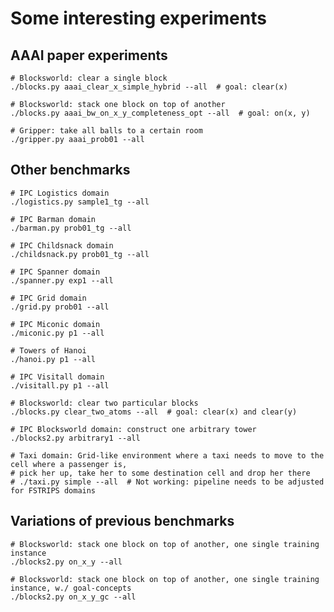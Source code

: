 

# Some interesting experiments


## AAAI paper experiments

    # Blocksworld: clear a single block
    ./blocks.py aaai_clear_x_simple_hybrid --all  # goal: clear(x)
    
    # Blocksworld: stack one block on top of another
    ./blocks.py aaai_bw_on_x_y_completeness_opt --all  # goal: on(x, y)
    
    # Gripper: take all balls to a certain room
    ./gripper.py aaai_prob01 --all
    

## Other benchmarks

    # IPC Logistics domain
    ./logistics.py sample1_tg --all
    
    # IPC Barman domain
    ./barman.py prob01_tg --all
    
    # IPC Childsnack domain
    ./childsnack.py prob01_tg --all

    # IPC Spanner domain
    ./spanner.py exp1 --all
    
    # IPC Grid domain
    ./grid.py prob01 --all
    
    # IPC Miconic domain
    ./miconic.py p1 --all
    
    # Towers of Hanoi
    ./hanoi.py p1 --all
    
    # IPC Visitall domain
    ./visitall.py p1 --all
    
    # Blocksworld: clear two particular blocks
    ./blocks.py clear_two_atoms --all  # goal: clear(x) and clear(y)
    
    # IPC Blocksworld domain: construct one arbitrary tower
    ./blocks2.py arbitrary1 --all 

    # Taxi domain: Grid-like environment where a taxi needs to move to the cell where a passenger is,
    # pick her up, take her to some destination cell and drop her there
    # ./taxi.py simple --all  # Not working: pipeline needs to be adjusted for FSTRIPS domains

## Variations of previous benchmarks

    # Blocksworld: stack one block on top of another, one single training instance
    ./blocks2.py on_x_y --all 
    
    # Blocksworld: stack one block on top of another, one single training instance, w./ goal-concepts
    ./blocks2.py on_x_y_gc --all
